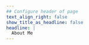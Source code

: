 ```yaml
---
## Configure header of page
text_align_right: false
show_title_as_headline: false
headline: |
  About Me
---
```


